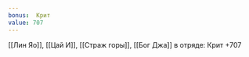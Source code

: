```yaml
---
bonus:  Крит 
value: 707
---
```

[[Лин Яо]], [[Цай И]], [[Страж горы]], [[Бог Джа]] в отряде: Крит +707
